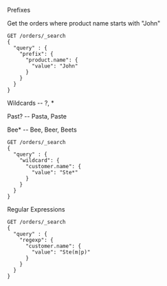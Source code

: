 Prefixes

Get the orders where product name starts with "John"

```
GET /orders/_search
{
  "query" : {
    "prefix": {
      "product.name": {
        "value": "John"
      }
    }
  }
}

```

Wildcards -- ?, *

Past? -- Pasta, Paste

Bee* -- Bee, Beer, Beets

```
GET /orders/_search
{
  "query" : {
    "wildcard": {
      "customer.name": {
        "value": "Ste*"
      }
    }
  }
}
```

Regular Expressions

```
GET /orders/_search
{
  "query" : {
    "regexp": {
      "customer.name": {
        "value": "Ste(m|p)"
      }
    }
  }
}
```